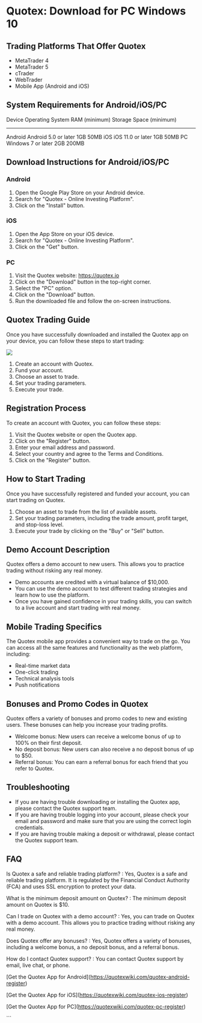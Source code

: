 # Quotex: Download for PC Windows 10

## Trading Platforms That Offer Quotex

-   MetaTrader 4
-   MetaTrader 5
-   cTrader
-   WebTrader
-   Mobile App (Android and iOS)

## System Requirements for Android/iOS/PC

  Device    Operating System       RAM (minimum)   Storage Space (minimum)
  --------- ---------------------- --------------- -------------------------
  Android   Android 5.0 or later   1GB             50MB
  iOS       iOS 11.0 or later      1GB             50MB
  PC        Windows 7 or later     2GB             200MB

## Download Instructions for Android/iOS/PC

### Android

1.  Open the Google Play Store on your Android device.
2.  Search for "Quotex - Online Investing Platform".
3.  Click on the "Install" button.

### iOS

1.  Open the App Store on your iOS device.
2.  Search for "Quotex - Online Investing Platform".
3.  Click on the "Get" button.

### PC

1.  Visit the Quotex website: https://quotex.io
2.  Click on the "Download" button in the top-right corner.
3.  Select the "PC" option.
4.  Click on the "Download" button.
5.  Run the downloaded file and follow the on-screen instructions.

## Quotex Trading Guide

Once you have successfully downloaded and installed the Quotex app on
your device, you can follow these steps to start trading:

[![](https://static.quotex.io/files/1_en/300_250.jpg)](https://traff.sbs/brokerqxsignupf)

1.  Create an account with Quotex.
2.  Fund your account.
3.  Choose an asset to trade.
4.  Set your trading parameters.
5.  Execute your trade.

## Registration Process

To create an account with Quotex, you can follow these steps:

1.  Visit the Quotex website or open the Quotex app.
2.  Click on the "Register" button.
3.  Enter your email address and password.
4.  Select your country and agree to the Terms and Conditions.
5.  Click on the "Register" button.

## How to Start Trading

Once you have successfully registered and funded your account, you can
start trading on Quotex.

1.  Choose an asset to trade from the list of available assets.
2.  Set your trading parameters, including the trade amount, profit
    target, and stop-loss level.
3.  Execute your trade by clicking on the "Buy" or "Sell"
    button.

## Demo Account Description

Quotex offers a demo account to new users. This allows you to practice
trading without risking any real money.

-   Demo accounts are credited with a virtual balance of \$10,000.
-   You can use the demo account to test different trading strategies
    and learn how to use the platform.
-   Once you have gained confidence in your trading skills, you can
    switch to a live account and start trading with real money.

## Mobile Trading Specifics

The Quotex mobile app provides a convenient way to trade on the go. You
can access all the same features and functionality as the web platform,
including:

-   Real-time market data
-   One-click trading
-   Technical analysis tools
-   Push notifications

## Bonuses and Promo Codes in Quotex

Quotex offers a variety of bonuses and promo codes to new and existing
users. These bonuses can help you increase your trading profits.

-   Welcome bonus: New users can receive a welcome bonus of up to 100%
    on their first deposit.
-   No deposit bonus: New users can also receive a no deposit bonus of
    up to \$50.
-   Referral bonus: You can earn a referral bonus for each friend that
    you refer to Quotex.

## Troubleshooting

-   If you are having trouble downloading or installing the Quotex app,
    please contact the Quotex support team.
-   If you are having trouble logging into your account, please check
    your email and password and make sure that you are using the correct
    login credentials.
-   If you are having trouble making a deposit or withdrawal, please
    contact the Quotex support team.

## FAQ

Is Quotex a safe and reliable trading platform?
:   Yes, Quotex is a safe and reliable trading platform. It is regulated
    by the Financial Conduct Authority (FCA) and uses SSL encryption to
    protect your data.

What is the minimum deposit amount on Quotex?
:   The minimum deposit amount on Quotex is \$10.

Can I trade on Quotex with a demo account?
:   Yes, you can trade on Quotex with a demo account. This allows you to
    practice trading without risking any real money.

Does Quotex offer any bonuses?
:   Yes, Quotex offers a variety of bonuses, including a welcome bonus,
    a no deposit bonus, and a referral bonus.

How do I contact Quotex support?
:   You can contact Quotex support by email, live chat, or phone.

\[Get the Quotex App for
Android\](https://quotexwiki.com/quotex-android-register)

\[Get the Quotex App for
iOS\](https://quotexwiki.com/quotex-ios-register)

\[Get the Quotex App for PC\](https://quotexwiki.com/quotex-pc-register)

\`\`\`

